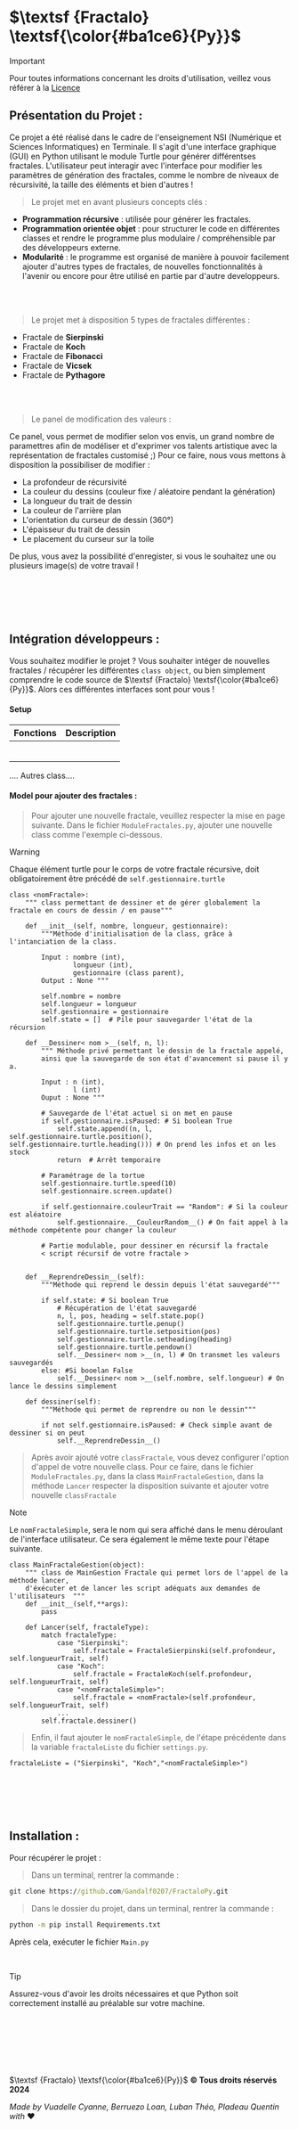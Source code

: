 <!-- MARKDOWN THEME -->
# $\textsf {Fractalo} \textsf{\color{#ba1ce6}{Py}}$

> [!IMPORTANT]
> Pour toutes informations concernant les droits d'utilisation, veillez vous référer à la [Licence](https://github.com/Gandalf0207/FractaloPy?tab=License-1-ov-file)


## Présentation du Projet :
Ce projet a été réalisé dans le cadre de l'enseignement NSI (Numérique et Sciences Informatiques) en Terminale. Il s'agit d'une interface graphique (GUI) en Python utilisant le module Turtle pour générer différentses fractales. L'utilisateur peut interagir avec l'interface pour modifier les paramètres de génération des fractales, comme le nombre de niveaux de récursivité, la taille des éléments et bien d'autres !

> Le projet met en avant plusieurs concepts clés :

- **Programmation récursive** : utilisée pour générer les fractales.
- **Programmation orientée objet** : pour structurer le code en différentes classes et rendre le programme plus modulaire / compréhensible par des développeurs externe.
- **Modularité** : le programme est organisé de manière à pouvoir facilement ajouter d'autres types de fractales, de nouvelles fonctionnalités à l'avenir ou encore pour être utilisé en partie par d'autre developpeurs.

<br></br>

> Le projet met à disposition 5 types de fractales différentes :

- Fractale de **Sierpinski**
- Fractale de **Koch**
- Fractale de **Fibonacci**
- Fractale de **Vicsek**
- Fractale de **Pythagore**

<br></br>

> Le panel de modification des valeurs :

Ce panel, vous permet de modifier selon vos envis, un grand nombre de paramettres afin de modéliser et d'exprimer vos talents artistique avec la représentation de fractales customisé ;) 
Pour ce faire, nous vous mettons à disposition la possibiliser de modifier : 

- La profondeur de récursivité
- La couleur du dessins (couleur fixe / aléatoire pendant la génération)
- La longueur du trait de dessin
- La couleur de l'arrière plan
- L'orientation du curseur de dessin (360°)
- L'épaisseur du trait de dessin
- Le placement du curseur sur la toile

De plus, vous avez la possibilité d'enregister, si vous le souhaitez une ou plusieurs image(s) de votre travail !

<br></br>
<br></br>

## Intégration développeurs :

Vous souhaitez modifier le projet ? Vous souhaiter intéger de nouvelles fractales / récupérer les différentes ```class object```, ou bien simplement comprendre le code source de $\textsf {Fractalo} \textsf{\color{#ba1ce6}{Py}}$. Alors ces différentes interfaces sont pour vous !


#### Setup

| Fonctions                                                                                                                           | Description                                                                                                             |
| ----------------------------------------------------------------------------------------------------------------------------------- | ----------------------------------------------------------------------------------------------------------------------- |
|         |         |
|         |         |
|         |         |
|         |         |
|         |         |
|         |         |

.... Autres class.... 


#### Model pour ajouter des fractales : 

> Pour ajouter une nouvelle fractale, veuillez respecter la mise en page suivante. Dans le fichier `ModuleFractales.py`, ajouter une nouvelle class comme l'exemple ci-dessous.

> [!WARNING]
> Chaque élément turtle pour le corps de votre fractale récursive, doit obligatoirement être précédé de `self.gestionnaire.turtle`

```Python3
class <nomFractale>:
    """ class permettant de dessiner et de gérer globalement la fractale en cours de dessin / en pause"""

    def __init__(self, nombre, longueur, gestionnaire):
        """Méthode d'initialisation de la class, grâce à l'intanciation de la class. 
    
        Input : nombre (int), 
                longueur (int), 
                gestionnaire (class parent), 
        Output : None """
    
        self.nombre = nombre
        self.longueur = longueur
        self.gestionnaire = gestionnaire
        self.state = []  # Pile pour sauvegarder l'état de la récursion
    
    def __Dessiner< nom >__(self, n, l):
        """ Méthode privé permettant le dessin de la fractale appelé, 
        ainsi que la sauvegarde de son état d'avancement si pause il y a. 
        
        Input : n (int),
                l (int)
        Ouput : None """
    
        # Sauvegarde de l'état actuel si on met en pause
        if self.gestionnaire.isPaused: # Si boolean True
            self.state.append((n, l, self.gestionnaire.turtle.position(), self.gestionnaire.turtle.heading())) # On prend les infos et on les stock
            return  # Arrêt temporaire
        
        # Paramétrage de la tortue
        self.gestionnaire.turtle.speed(10)
        self.gestionnaire.screen.update()
    
        if self.gestionnaire.couleurTrait == "Random": # Si la couleur est aléatoire
            self.gestionnaire.__CouleurRandom__() # On fait appel à la méthode compétente pour changer la couleur
    
        # Partie modulable, pour dessiner en récursif la fractale
        < script récursif de votre fractale >
    
           
    def __ReprendreDessin__(self):
        """Méthode qui reprend le dessin depuis l'état sauvegardé"""
    
        if self.state: # Si boolean True
            # Récupération de l'état sauvegardé
            n, l, pos, heading = self.state.pop()
            self.gestionnaire.turtle.penup()
            self.gestionnaire.turtle.setposition(pos)
            self.gestionnaire.turtle.setheading(heading)
            self.gestionnaire.turtle.pendown()
            self.__Dessiner< nom >__(n, l) # On transmet les valeurs sauvegardés
        else: #Si booelan False
            self.__Dessiner< nom >__(self.nombre, self.longueur) # On lance le dessins simplement
    
    def dessiner(self):
        """Méthode qui permet de reprendre ou non le dessin"""
    
        if not self.gestionnaire.isPaused: # Check simple avant de dessiner si on peut
            self.__ReprendreDessin__()
```

> Après avoir ajouté votre `classFractale`, vous devez configurer l'option d'appel de votre nouvelle class. Pour ce faire, dans le fichier `ModuleFractales.py`, dans la class `MainFractaleGestion`, dans la méthode `Lancer` respecter la disposition suivante et ajouter votre nouvelle `classFractale`

> [!NOTE]
> Le `nomFractaleSimple`, sera le nom qui sera affiché dans le menu déroulant de l'interface utilisateur. Ce sera également le même texte pour l'étape suivante.

```Python3
class MainFractaleGestion(object):
    """ class de MainGestion Fractale qui permet lors de l'appel de la méthode lancer,
    d'éxécuter et de lancer les script adéquats aux demandes de l'utilisateurs  """
    def __init__(self,**args):
        pass

    def Lancer(self, fractaleType):
        match fractaleType:
            case "Sierpinski": 
                self.fractale = FractaleSierpinski(self.profondeur, self.longueurTrait, self)
            case "Koch":
                self.fractale = FractaleKoch(self.profondeur, self.longueurTrait, self)
            case "<nomFractaleSimple>":
                self.fractale = <nomFractale>(self.profondeur, self.longueurTrait, self)
            ...
        self.fractale.dessiner()
```

> Enfin, il faut ajouter le `nomFractaleSimple`, de l'étape précédente dans la variable `fractaleListe` du fichier `settings.py`.

```Python3
fractaleListe = ("Sierpinski", "Koch","<nomFractaleSimple>")
```


<br></br>
<br></br>

## Installation : 

Pour récupérer le projet : 

> Dans un terminal, rentrer la commande :
```cmd
git clone https://github.com/Gandalf0207/FractaloPy.git
```

> Dans le dossier du projet, dans un terminal, rentrer la commande :
```cmd
python -m pip install Requirements.txt
```

Après cela, exécuter le fichier `Main.py`

<br>

> [!TIP]
> Assurez-vous d'avoir les droits nécessaires et que Python soit correctement installé au préalable sur votre machine.

<br></br>
<br></br>


#
$\textsf {Fractalo} \textsf{\color{#ba1ce6}{Py}}$ __© Tous droits réservés 2024__

*Made by Vuadelle Cyanne, Berruezo Loan, Luban Théo, Pladeau Quentin with* :heart:
